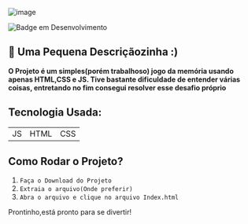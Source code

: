 ![image](https://user-images.githubusercontent.com/59092579/180055469-311af619-4cc9-4942-80c1-024bd318d7b9.png)


![Badge em Desenvolvimento](http://img.shields.io/static/v1?label=STATUS&message=Concluído&color=GREEN&style=for-the-badge)

## :hammer: Uma Pequena Descriçãozinha :)


<strong>O Projeto é um simples(porém trabalhoso) jogo da memória usando apenas HTML,CSS e JS. Tive bastante dificuldade de entender várias coisas, entretando no fim consegui resolver esse desafio próprio</strong>

## Tecnologia Usada:

<table>
  <tr>
    <td>JS</td>
    <td>HTML</td>
    <td>CSS</td>
  </tr>
</table>

## Como Rodar o Projeto?

1) `Faça o Download do Projeto`
2) `Extraia o arquivo(Onde preferir)`
3) `Abra o arquivo e clique no arquivo Index.html`

Prontinho,está pronto para se divertir!
